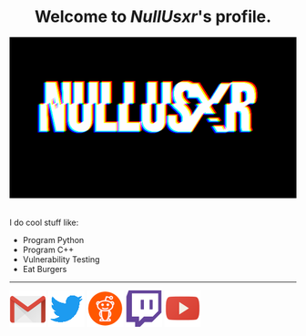 <!DOCTYPE html>
<html>
  <body>
    <center><h1>Welcome to <I>NullUsxr</I>'s profile.</h1>
	<img src="https://raw.githubusercontent.com/NullUsxr/NullUsxr/main/NullUsxr_Glitch_gif.gif" alt="NullUsxr"></center>
    <br>
    <p font-family="Terminal";>I do cool stuff like: </p>
    <ul>
      <li>Program Python</li>
      <li>Program C++</li>
      <li>Vulnerability Testing</li>
      <li>Eat Burgers</li>
    </ul>
    <hr>
    <a href="mailto://nullusxr@tuta.io" target="_blank" rel="noopener noreferrer"><img src="https://raw.githubusercontent.com/NullUsxr/NullUsxr/main/64x64/gmail_64x64.png" alt="Mail"></a>
    <a href="https://www.twitter.com/NullUsxr" target="_blank" rel="noopener noreferrer"><img src="https://raw.githubusercontent.com/NullUsxr/NullUsxr/main/64x64/twitter_64x64.png" alt="Twitter"></a>
    <a href="https://www.reddit.com/user/NulledUsxr" target="_blank" rel="noopener noreferrer"><img src="https://raw.githubusercontent.com/NullUsxr/NullUsxr/main/64x64/reddit_64x64.png" alt="Reddit"></a>
    <a href="https://www.twitch.tv/Nullusxr" target="_blank" rel="noopener noreferrer"><img src="https://raw.githubusercontent.com/NullUsxr/NullUsxr/main/64x64/twitch_64x64.png" alt="Twitch"></a>
    <a href="https://www.youtube.com/channel/UC1h77PVFe-kVs13DWx6-h3w" target="_blank" rel="noopener noreferrer"><img src="https://raw.githubusercontent.com/NullUsxr/NullUsxr/main/64x64/youtube_64x64.png" alt="YouTube"></a>
  </body>
</html>
